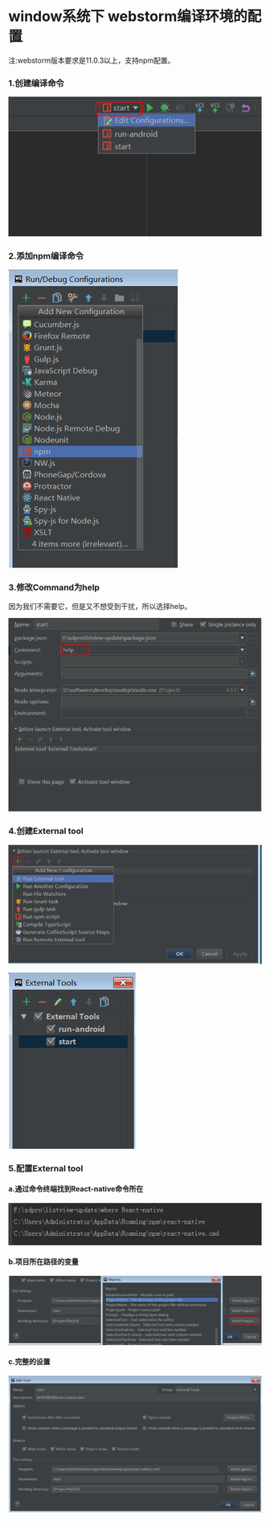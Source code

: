 # window系统下 webstorm编译环境的配置

注:webstorm版本要求是11.0.3以上，支持npm配置。

### 1.创建编译命令

![image](img/create_start.png)

### 2.添加npm编译命令

![image](img/create_npm.png)

### 3.修改Command为help
因为我们不需要它，但是又不想受到干扰，所以选择help。

![image](img/create_command.png)

### 4.创建External tool

![image](img/creat_tool.png)

![image](img/external_tool.png)

### 5.配置External tool

#### a.通过命令终端找到React-native命令所在

![image](img/tool_where.png)

#### b.项目所在路径的变量

![image](img/tool_dir.png)

#### c.完整的设置

![image](img/toos_sets.png)


